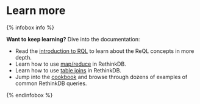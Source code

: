 # Learn more #

{% infobox info %}

<strong>Want to keep learning?</strong> Dive into the documentation:

- Read the [introduction to RQL](/docs/introduction-to-reql/) to learn about the ReQL concepts in more depth.
- Learn how to use [map/reduce](/docs/map-reduce/) in RethinkDB.
- Learn how to use [table joins](/docs/table-joins/) in RethinkDB.
- Jump into the [cookbook](/docs/cookbook/javascript/) and browse through dozens of examples of common RethinkDB queries.

{% endinfobox %}



